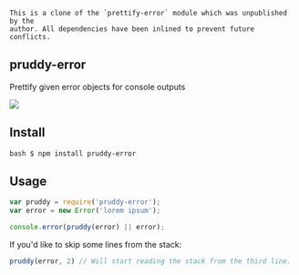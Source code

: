 ```
This is a clone of the `prettify-error` module which was unpublished by the
author. All dependencies have been inlined to prevent future conflicts.
```

## pruddy-error

Prettify given error objects for console outputs

![](https://i.cloudup.com/Vt6PAM3yDA.png)

## Install

``bash
$ npm install pruddy-error
``

## Usage

```js
var pruddy = require('pruddy-error');
var error = new Error('lorem ipsum');

console.error(pruddy(error) || error);
```

If you'd like to skip some lines from the stack:

```js
pruddy(error, 2) // Will start reading the stack from the third line.
```
